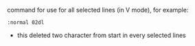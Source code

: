 command for use for all selected lines (in V mode),
for example:

`:normal 02dl`

- this deleted two character from start in every selected lines 